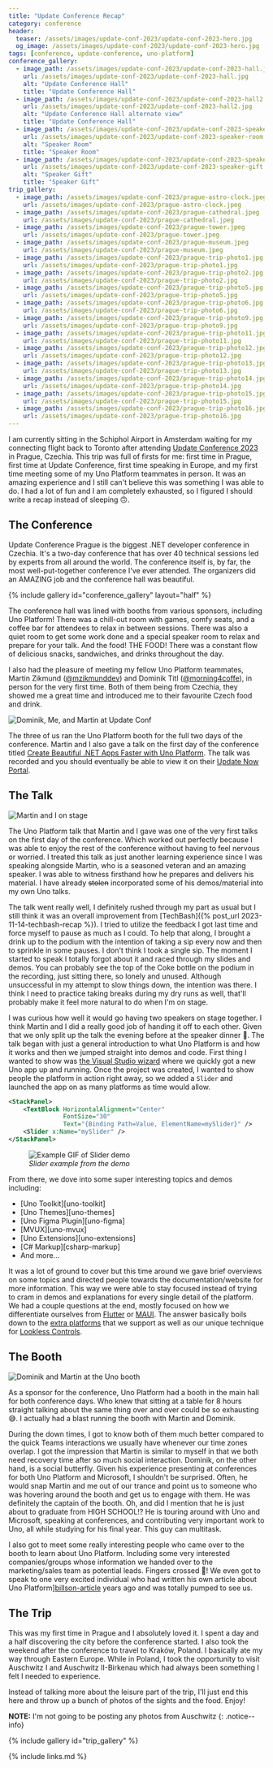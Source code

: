 ```yaml
---
title: "Update Conference Recap"
category: conference
header:
  teaser: /assets/images/update-conf-2023/update-conf-2023-hero.jpg
  og_image: /assets/images/update-conf-2023/update-conf-2023-hero.jpg
tags: [conference, update-conference, uno-platform]
conference_gallery:
  - image_path: /assets/images/update-conf-2023/update-conf-2023-hall.jpg
    url: /assets/images/update-conf-2023/update-conf-2023-hall.jpg
    alt: "Update Conference Hall"
    title: "Update Conference Hall"
  - image_path: /assets/images/update-conf-2023/update-conf-2023-hall2.jpg
    url: /assets/images/update-conf-2023/update-conf-2023-hall2.jpg
    alt: "Update Conference Hall alternate view"
    title: "Update Conference Hall"
  - image_path: /assets/images/update-conf-2023/update-conf-2023-speaker-room.jpg
    url: /assets/images/update-conf-2023/update-conf-2023-speaker-room.jpg
    alt: "Speaker Room"
    title: "Speaker Room"
  - image_path: /assets/images/update-conf-2023/update-conf-2023-speaker-gift.jpg
    url: /assets/images/update-conf-2023/update-conf-2023-speaker-gift.jpg
    alt: "Speaker Gift"
    title: "Speaker Gift"
trip_gallery:
  - image_path: /assets/images/update-conf-2023/prague-astro-clock.jpeg
    url: /assets/images/update-conf-2023/prague-astro-clock.jpeg
  - image_path: /assets/images/update-conf-2023/prague-cathedral.jpeg
    url: /assets/images/update-conf-2023/prague-cathedral.jpeg
  - image_path: /assets/images/update-conf-2023/prague-tower.jpeg
    url: /assets/images/update-conf-2023/prague-tower.jpeg
  - image_path: /assets/images/update-conf-2023/prague-museum.jpeg
    url: /assets/images/update-conf-2023/prague-museum.jpeg
  - image_path: /assets/images/update-conf-2023/prague-trip-photo1.jpg
    url: /assets/images/update-conf-2023/prague-trip-photo1.jpg
  - image_path: /assets/images/update-conf-2023/prague-trip-photo2.jpg
    url: /assets/images/update-conf-2023/prague-trip-photo2.jpg
  - image_path: /assets/images/update-conf-2023/prague-trip-photo5.jpg
    url: /assets/images/update-conf-2023/prague-trip-photo5.jpg
  - image_path: /assets/images/update-conf-2023/prague-trip-photo6.jpg
    url: /assets/images/update-conf-2023/prague-trip-photo6.jpg
  - image_path: /assets/images/update-conf-2023/prague-trip-photo9.jpg
    url: /assets/images/update-conf-2023/prague-trip-photo9.jpg
  - image_path: /assets/images/update-conf-2023/prague-trip-photo11.jpg
    url: /assets/images/update-conf-2023/prague-trip-photo11.jpg
  - image_path: /assets/images/update-conf-2023/prague-trip-photo12.jpg
    url: /assets/images/update-conf-2023/prague-trip-photo12.jpg
  - image_path: /assets/images/update-conf-2023/prague-trip-photo13.jpg
    url: /assets/images/update-conf-2023/prague-trip-photo13.jpg
  - image_path: /assets/images/update-conf-2023/prague-trip-photo14.jpg
    url: /assets/images/update-conf-2023/prague-trip-photo14.jpg
  - image_path: /assets/images/update-conf-2023/prague-trip-photo15.jpg
    url: /assets/images/update-conf-2023/prague-trip-photo15.jpg
  - image_path: /assets/images/update-conf-2023/prague-trip-photo16.jpg
    url: /assets/images/update-conf-2023/prague-trip-photo16.jpg
---
```


I am currently sitting in the Schiphol Airport in Amsterdam waiting for my connecting flight back to Toronto after attending [Update Conference 2023][update-conf-site] in Prague, Czechia. This trip was full of firsts for me: first time in Prague, first time at Update Conference, first time speaking in Europe, and my first time meeting some of my Uno Platform teammates in person. It was an amazing experience and I still can't believe this was something I was able to do. I had a lot of fun and I am completely exhausted, so I figured I should write a recap instead of sleeping :upside_down_face:.

## The Conference

Update Conference Prague is the biggest .NET developer conference in Czechia. It's a two-day conference that has over 40 technical sessions led by experts from all around the world. The conference itself is, by far, the most well-put-together conference I've ever attended. The organizers did an AMAZING job and the conference hall was beautiful.

{% include gallery id="conference_gallery" layout="half" %}

The conference hall was lined with booths from various sponsors, including Uno Platform! There was a chill-out room with games, comfy seats, and a coffee bar for attendees to relax in between sessions. There was also a quiet room to get some work done and a special speaker room to relax and prepare for your talk. And the food! THE FOOD! There was a constant flow of delicious snacks, sandwiches, and drinks throughout the day.

I also had the pleasure of meeting my fellow Uno Platform teammates, Martin Zikmund ([@mzikmunddev][martin-twitter]) and Dominik Titl ([@morning4coffe][dominik-twitter]), in person for the very first time. Both of them being from Czechia, they showed me a great time and introduced me to their favourite Czech food and drink.

![Dominik, Me, and Martin at Update Conf](/assets/images//update-conf-2023/update-conf-2023-uno-team.jpeg)

The three of us ran the Uno Platform booth for the full two days of the conference. Martin and I also gave a talk on the first day of the conference titled [Create Beautiful .NET Apps Faster with Uno Platform][update-conf-uno-talk]. The talk was recorded and you should eventually be able to view it on their [Update Now Portal][update-now-portal].

## The Talk

![Martin and I on stage](/assets/images/update-conf-2023/update-conf-talk.jpg)

The Uno Platform talk that Martin and I gave was one of the very first talks on the first day of the conference. Which worked out perfectly because I was able to enjoy the rest of the conference without having to feel nervous or worried. I treated this talk as just another learning experience since I was speaking alongside Martin, who is a seasoned veteran and an amazing speaker. I was able to witness firsthand how he prepares and delivers his material. I have already ~~stolen~~ incorporated some of his demos/material into my own Uno talks.

The talk went really well, I definitely rushed through my part as usual but I still think it was an overall improvement from [TechBash]({% post_url 2023-11-14-techbash-recap %}). I tried to utilize the feedback I got last time and force myself to pause as much as I could. To help that along, I brought a drink up to the podium with the intention of taking a sip every now and then to sprinkle in some pauses. I don't think I took a single sip. The moment I started to speak I totally forgot about it and raced through my slides and demos. You can probably see the top of the Coke bottle on the podium in the recording, just sitting there, so lonely and unused. Although unsuccessful in my attempt to slow things down, the intention was there. I think I need to practice taking breaks during my dry runs as well, that'll probably make it feel more natural to do when I'm on stage.

I was curious how well it would go having two speakers on stage together. I think Martin and I did a really good job of handing it off to each other. Given that we only split up the talk the evening before at the speaker dinner :grimacing:. The talk began with just a general introduction to what Uno Platform is and how it works and then we jumped straight into demos and code. First thing I wanted to show was [the Visual Studio wizard][uno-wizard] where we quickly got a new Uno app up and running. Once the project was created, I wanted to show people the platform in action right away, so we added a `Slider` and launched the app on as many platforms as time would allow.

```xml
<StackPanel>
    <TextBlock HorizontalAlignment="Center"
               FontSize="30"
               Text="{Binding Path=Value, ElementName=mySlider}" />
    <Slider x:Name="mySlider" />
</StackPanel>
```

<figure>
    <img src="/assets/images/update-conf-2023/update-conf-2023-slider.gif" alt="Example GIF of Slider demo"/>
    <figcaption><em>Slider example from the demo</em></figcaption>
</figure>

From there, we dove into some super interesting topics and demos including:

- [Uno Toolkit][uno-toolkit]
- [Uno Themes][uno-themes]
- [Uno Figma Plugin][uno-figma]
- [MVUX][uno-mvux]
- [Uno Extensions][uno-extensions]
- [C# Markup][csharp-markup]
- And more...

It was a lot of ground to cover but this time around we gave brief overviews on some topics and directed people towards the documentation/website for more information. This way we were able to stay focused instead of trying to cram in demos and explanations for every single detail of the platform. We had a couple questions at the end, mostly focused on how we differentiate ourselves from [Flutter][flutter] or [MAUI][maui]. The answer basically boils down to the [extra platforms][uno-platforms] that we support as well as our unique technique for [Lookless Controls][uno-ui-render-docs].

## The Booth

![Dominik and Martin at the Uno booth](/assets/images/update-conf-2023/update-conf-2023-uno-booth.jpg)

As a sponsor for the conference, Uno Platform had a booth in the main hall for both conference days. Who knew that sitting at a table for 8 hours straight talking about the same thing over and over could be so exhausting :sweat_smile:. I actually had a blast running the booth with Martin and Dominik.

During the down times, I got to know both of them much better compared to the quick Teams interactions we usually have whenever our time zones overlap. I got the impression that Martin is similar to myself in that we both need recovery time after so much social interaction. Dominik, on the other hand, is a social butterfly. Given his experience presenting at conferences for both Uno Platform and Microsoft, I shouldn't be surprised. Often, he would snap Martin and me out of our trance and point us to someone who was hovering around the booth and get us to engage with them. He was definitely the captain of the booth. Oh, and did I mention that he is just about to graduate from HIGH SCHOOL!? He is touring around with Uno and Microsoft, speaking at conferences, and contributing very important work to Uno, all while studying for his final year. This guy can multitask.

I also got to meet some really interesting people who came over to the booth to learn about Uno Platform. Including some very interested companies/groups whose information we handed over to the marketing/sales team as potential leads. Fingers crossed :crossed_fingers:! We even got to speak to one very excited individual who had written his own article about Uno Platform][billson-article] years ago and was totally pumped to see us.

## The Trip

This was my first time in Prague and I absolutely loved it. I spent a day and a half discovering the city before the conference started. I also took the weekend after the conference to travel to Kraków, Poland. I basically ate my way through Eastern Europe. While in Poland, I took the opportunity to visit Auschwitz I and Auschwitz II-Birkenau which had always been something I felt I needed to experience.

Instead of talking more about the leisure part of the trip, I'll just end this here and throw up a bunch of photos of the sights and the food. Enjoy!

**NOTE:** I'm not going to be posting any photos from Auschwitz
{: .notice--info}

{% include gallery id="trip_gallery" %}

[update-now-portal]: https://now.updateconference.net/
[update-conf-site]: https://www.updateconference.net/en
[martin-twitter]: https://twitter.com/mzikmunddev
[dominik-twitter]: https://twitter.com/morning4coffe
[update-conf-uno-talk]: https://www.updateconference.net/en/2023/session/create-beautiful--net-apps-faster-with-uno-platform
[uno-wizard]: https://platform.uno/docs/articles/getting-started/wizard/using-wizard.html
[flutter]: https://flutter.dev/
[maui]: https://learn.microsoft.com/en-us/dotnet/maui/what-is-maui
[uno-ui-render-docs]: https://platform.uno/docs/articles/how-uno-works.html#how-the-ui-is-rendered
[uno-platforms]: https://platform.uno/docs/articles/getting-started/requirements.html
[billson-article]: https://medium.com/hackernoon/cross-platform-mobile-apps-with-net-and-uno-dee2b024281d
{% include links.md %}
